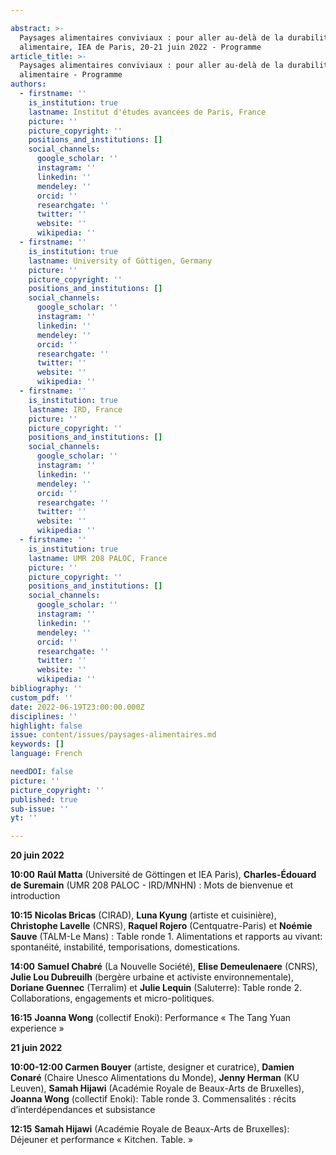 ```yaml
---

abstract: >-
  Paysages alimentaires conviviaux : pour aller au-delà de la durabilité
  alimentaire, IEA de Paris, 20-21 juin 2022 - Programme
article_title: >-
  Paysages alimentaires conviviaux : pour aller au-delà de la durabilité
  alimentaire - Programme
authors:
  - firstname: ''
    is_institution: true
    lastname: Institut d'études avancées de Paris, France
    picture: ''
    picture_copyright: ''
    positions_and_institutions: []
    social_channels:
      google_scholar: ''
      instagram: ''
      linkedin: ''
      mendeley: ''
      orcid: ''
      researchgate: ''
      twitter: ''
      website: ''
      wikipedia: ''
  - firstname: ''
    is_institution: true
    lastname: University of Göttigen, Germany
    picture: ''
    picture_copyright: ''
    positions_and_institutions: []
    social_channels:
      google_scholar: ''
      instagram: ''
      linkedin: ''
      mendeley: ''
      orcid: ''
      researchgate: ''
      twitter: ''
      website: ''
      wikipedia: ''
  - firstname: ''
    is_institution: true
    lastname: IRD, France
    picture: ''
    picture_copyright: ''
    positions_and_institutions: []
    social_channels:
      google_scholar: ''
      instagram: ''
      linkedin: ''
      mendeley: ''
      orcid: ''
      researchgate: ''
      twitter: ''
      website: ''
      wikipedia: ''
  - firstname: ''
    is_institution: true
    lastname: UMR 208 PALOC, France
    picture: ''
    picture_copyright: ''
    positions_and_institutions: []
    social_channels:
      google_scholar: ''
      instagram: ''
      linkedin: ''
      mendeley: ''
      orcid: ''
      researchgate: ''
      twitter: ''
      website: ''
      wikipedia: ''
bibliography: ''
custom_pdf: ''
date: 2022-06-19T23:00:00.000Z
disciplines: ''
highlight: false
issue: content/issues/paysages-alimentaires.md
keywords: []
language: French

needDOI: false
picture: ''
picture_copyright: ''
published: true
sub-issue: ''
yt: ''

---
```







**20 juin 2022**

**10:00**        **Raúl Matta** (Université de Göttingen et IEA Paris), **Charles-Édouard de Suremain** (UMR 208 PALOC - IRD/MNHN) : Mots de bienvenue et introduction

**10:15**         **Nicolas Bricas** (CIRAD), **Luna Kyung** (artiste et cuisinière), **Christophe Lavelle** (CNRS), **Raquel Rojero** (Centquatre-Paris) et **Noémie Sauve** (TALM-Le Mans) : Table ronde 1. Alimentations et rapports au vivant: spontanéité, instabilité, temporisations, domestications.

**14:00**        **Samuel Chabré** (La Nouvelle Société), **Elise Demeulenaere** (CNRS), **Julie Lou Dubreuilh** (bergère urbaine et activiste environnementale), **Doriane Guennec** (Terralim) et **Julie Lequin** (Saluterre): Table ronde 2. Collaborations, engagements et micro-politiques.

**16:15**         **Joanna Wong** (collectif Enoki): Performance « The Tang Yuan experience »

**21 juin 2022**

**10:00-12:00  Carmen Bouyer** (artiste, designer et curatrice), **Damien Conaré** (Chaire Unesco Alimentations du Monde), **Jenny Herman** (KU Leuven), **Samah Hijawi** (Académie Royale de Beaux-Arts de Bruxelles), **Joanna Wong** (collectif Enoki): Table ronde 3. Commensalités : récits d’interdépendances et subsistance

**12:15**             **Samah Hijawi** (Académie Royale de Beaux-Arts de Bruxelles): Déjeuner et performance « Kitchen. Table. »